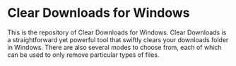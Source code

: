 # Clear Downloads for Windows
This is the repository of Clear Downloads for Windows. Clear Downloads is a straightforward yet powerful tool that swiftly clears your downloads folder in Windows. There are also several modes to choose from, each of which can be used to only remove particular types of files. 
